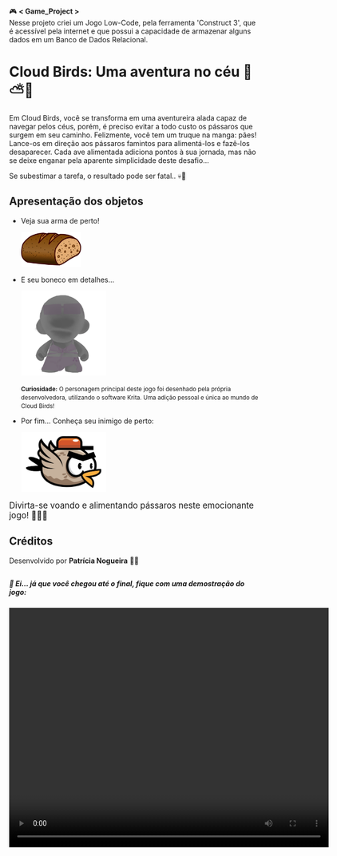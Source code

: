 🎮 **< Game_Project >** 
<br>
Nesse projeto criei um Jogo Low-Code, pela ferramenta 'Construct 3', que é acessível pela internet e que possui a capacidade de armazenar alguns dados em um Banco de Dados Relacional.

# Cloud Birds: Uma aventura no céu 🛫⛅🐥

Em Cloud Birds, você se transforma em uma aventureira alada capaz de navegar pelos céus, porém, é preciso evitar a todo custo os pássaros que surgem em seu caminho. Felizmente, você tem um truque na manga: pães! Lance-os em direção aos pássaros famintos para alimentá-los e fazê-los desaparecer. Cada ave alimentada adiciona pontos à sua jornada, mas não se deixe enganar pela aparente simplicidade deste desafio...

Se subestimar a tarefa, o resultado pode ser fatal.. 💀👻


## Apresentação dos objetos

- Veja sua arma de perto! 

  <img src="FINAL PROTOTYPE game_db/game_img/bread-bullet_cut.png"  width="120" height="70"></img>

- E seu boneco em detalhes...

  <img src="FINAL PROTOTYPE game_db/game_img/munny-finale-outfit.png" width="170" height="170"></img>

   <small>**Curiosidade:** O personagem principal deste jogo foi desenhado pela própria desenvolvedora, utilizando o software Krita. Uma adição pessoal e única ao mundo de Cloud Birds!</small>


- Por fim... Conheça seu inimigo de perto:

  <img src="FINAL PROTOTYPE game_db/game_img/bird-sprite2_cut.png" width="170" height="120"></img>


<big>Divirta-se voando e alimentando pássaros neste emocionante jogo! 🦸‍♀️🐤</big>

## Créditos

Desenvolvido por **Patrícia Nogueira** 👩‍💻

##

<h5>👀 Ei... já que você chegou até o final, fique com uma demostração do jogo:</h5>
<video src="gameplay (online-video-cutter.com) (1).mp4" width="640" height="480" controls></video>
